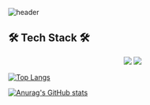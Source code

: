 
![header](https://capsule-render.vercel.app/api?type=slice&color=auto&height=200&section=header&text=Minsik%20Kim&fontSize=90&animation=fadeIn&fontAlign=70)

<h2> 🛠 Tech Stack 🛠 </h2>
<div align=center> <img src="https://img.shields.io/badge/Python-3766AB?style=flat-square&logo=Python&logoColor=white"/>
<img src="https://img.shields.io/badge/HTML-E34F26?style=flat-square&logo=HTML5&logoColor=white"/>
</div>

[![Top Langs](https://github-readme-stats.vercel.app/api/top-langs/?username=minsiks)](https://github.com/miniks/github-readme-transparent)

[![Anurag's GitHub stats](https://github-readme-stats.vercel.app/api?username=minsiks)](https://github.com/minsiks/github-readme-transparent)
<!--
**minsiks/minsiks** is a ✨ _special_ ✨ repository because its `README.md` (this file) appears on your GitHub profile.

Here are some ideas to get you started:

- 🔭 I’m currently working on ...
- 🌱 I’m currently learning ...
- 👯 I’m looking to collaborate on ...
- 🤔 I’m looking for help with ...
- 💬 Ask me about ...
- 📫 How to reach me: ...
- 😄 Pronouns: ...
- ⚡ Fun fact: ...
-->
